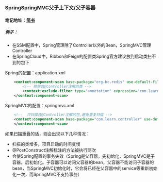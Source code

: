 ### SpringSpringMVC父子上下文/父子容器

#### 笔记地址：[简书](https://www.jianshu.com/p/2977ea5ce0fc)

##### 例子：

- 在SSM配置中，Spring管理除了Controller以外的Bean，SpringMVC管理Controller
- 在SpringCloud中，Ribbon和Feign的配置类Spring官方建议放到启动类扫不到的包下

Spring的配置：application.xml

```xml
    <context:component-scan base-package="org.bc.redis" use-default-filters="true">
        <!-- 排除含@Controller注解的类 -->
        <context:exclude-filter type="annotation" expression="com.learn.controller"/>
    </context:component-scan>
```

SpringMVC的配置：springmvc.xml

```xml
    <!--  只扫描含@Controller注解的包,避免重复扫描 -->
    <context:component-scan base-package="com.learn.controller" use-default-filters="true">
    </context:component-scan>
```

如果扫描重叠的话，则会出现以下几种情况：

- 扫描的类增多，项目启动的时间变慢
- @PostConstruct注解标注的方法被执行两次
- 会使Spring配置的事务失效（Spring是父容器，先初始化，SpringMVC是子容器，后初始化。子容器可以访问父容器的bean，父容器不能访问子容器的bean，当SpringMVC初始化时，它会将已经在父容器中的service等重新初始化一次，而SpringMVC不支持事务）

